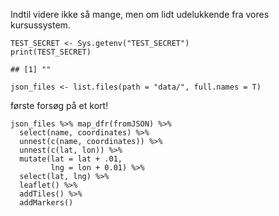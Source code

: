 Indtil videre ikke så mange, men om lidt udelukkende fra vores
kursussystem.

    TEST_SECRET <- Sys.getenv("TEST_SECRET")
    print(TEST_SECRET)

    ## [1] ""

    json_files <- list.files(path = "data/", full.names = T)

første forsøg på et kort!

    json_files %>% map_dfr(fromJSON) %>% 
      select(name, coordinates) %>% 
      unnest(c(name, coordinates)) %>% 
      unnest(c(lat, lon)) %>% 
      mutate(lat = lat + .01,
             lng = lon + 0.01) %>% 
      select(lat, lng) %>% 
      leaflet() %>% 
      addTiles() %>% 
      addMarkers()

<div id="htmlwidget-3e3b8b815a35ea75845e" style="width:672px;height:480px;" class="leaflet html-widget"></div>
<script type="application/json" data-for="htmlwidget-3e3b8b815a35ea75845e">{"x":{"options":{"crs":{"crsClass":"L.CRS.EPSG3857","code":null,"proj4def":null,"projectedBounds":null,"options":{}}},"calls":[{"method":"addTiles","args":["https://{s}.tile.openstreetmap.org/{z}/{x}/{y}.png",null,null,{"minZoom":0,"maxZoom":18,"tileSize":256,"subdomains":"abc","errorTileUrl":"","tms":false,"noWrap":false,"zoomOffset":0,"zoomReverse":false,"opacity":1,"zIndex":1,"detectRetina":false,"attribution":"&copy; <a href=\"https://openstreetmap.org\">OpenStreetMap<\/a> contributors, <a href=\"https://creativecommons.org/licenses/by-sa/2.0/\">CC-BY-SA<\/a>"}]},{"method":"addMarkers","args":[[57.01,57.01],[11.01,11.01],null,null,null,{"interactive":true,"draggable":false,"keyboard":true,"title":"","alt":"","zIndexOffset":0,"opacity":1,"riseOnHover":false,"riseOffset":250},null,null,null,null,null,{"interactive":false,"permanent":false,"direction":"auto","opacity":1,"offset":[0,0],"textsize":"10px","textOnly":false,"className":"","sticky":true},null]}],"limits":{"lat":[57.01,57.01],"lng":[11.01,11.01]}},"evals":[],"jsHooks":[]}</script>
